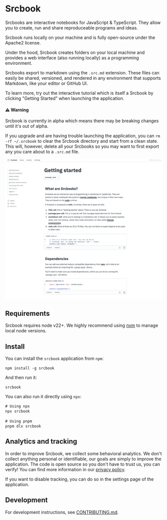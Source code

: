 # Srcbook

Srcbooks are interactive notebooks for JavaScript & TypeScript. They allow you to create, run and share reproduceable programs and ideas.

Srcbook runs locally on your machine and is fully open-source under the Apache2 license.

Under the hood, Srcbook creates folders on your local machine and provides a web interface (also running locally) as a programming environment.

Srcbooks export to markdown using the `.src.md` extension. These files can easily be shared, versioned, and rendered in any environment that supports Markdown, like your editor or GitHub UI.

To learn more, try out the interactive tutorial which is itself a Srcbook by clicking "Getting Started" when launching the application.

#### ⚠️ Warning

Srcbook is currently in alpha which means there may be breaking changes until it's out of alpha.

If you upgrade and are having trouble launching the application, you can `rm -rf ~/.srcbook` to clear the Srcbook directory and start from a clean state. This will, however, delete all your Srcbooks so you may want to first export any you care about to a `.src.md` file.

![the getting started srcbook](./assets/getting-started-srcbook.png)

## Requirements

Srcbook requires node v22+. We highly recommend using [nvm](https://github.com/nvm-sh/nvm) to manage local node versions.

## Install

You can install the `srcbook` application from `npm`:

```
npm install -g srcbook
```

And then run it:

```
srcbook
```

You can also run it directly using `npx`:

```
# Using npx
npx srcbook

# Using pnpm
pnpm dlx srcbook
```

## Analytics and tracking

In order to improve Srcbook, we collect some behavioral analytics. We don't collect anything personal or identifiable, our goals are simply to improve the application. The code is open source so you don't have to trust us, you can verify! You can find more information in our [privacy policy](./PRIVACY-POLICY.md).

If you want to disable tracking, you can do so in the settings page of the application.

## Development

For development instructions, see [CONTRIBUTING.md](./CONTRIBUTING.md).
